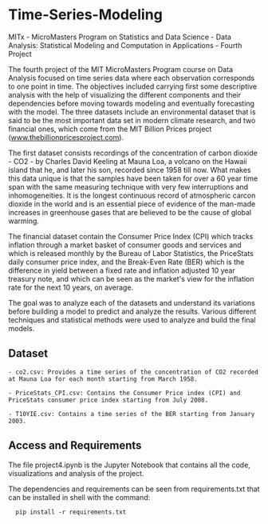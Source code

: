 # Time-Series-Modeling
MITx - MicroMasters Program on Statistics and Data Science - Data Analysis: Statistical Modeling and Computation in Applications - Fourth Project

The fourth project of the MIT MicroMasters Program course on Data Analysis focused on time series data where each observation corresponds to one point in time.  The objectives included carrying first some descriptive analysis with the help of visualizing the different components and their dependencies before moving towards modeling and eventually forecasting with the model. The three datasets include an environmental dataset that is said to be the most important data set in modern climate research, and two financial ones, which come from the MIT Billion Prices project (www.thebillionpricesproject.com).

The first dataset consists recordings of the concentration of carbon dioxide - CO2 - by Charles David Keeling at Mauna Loa, a volcano on the Hawaii island that he, and later his son, recorded since 1958 till now. What makes this data unique is that the samples have been taken for over a 60 year time span with the same measuring technique with very few interruptions and inhomogeneities. It is the longest continuous record of atmospheric carcon dioxide in the world and is an essential piece of evidence of the man-made increases in greenhouse gases that are believed to be the cause of global warming. 

The financial dataset contain the Consumer Price Index (CPI) which tracks inflation through a market basket of consumer goods and services and which is released monthly by the Bureau of Labor Statistics, the PriceStats daily consumer price index, and the Break-Even Rate (BER) which is the difference in yield between a fixed rate and inflation adjusted 10 year treasury note, and which can be seen as the market's view for the inflation rate for the next 10 years, on average.

The goal was to analyze each of the datasets and understand its variations before building a model to predict and analyze the results. Various different techniques and statistical methods were used to analyze and build the final models.

## Dataset

    - co2.csv: Provides a time series of the concentration of CO2 recorded at Mauna Loa for each month starting from March 1958.
    
    - PriceStats_CPI.csv: Contains the Consumer Price index (CPI) and PriceStats consumer price index starting from July 2008.
    
    - T10YIE.csv: Contains a time series of the BER starting from January 2003. 

## Access and Requirements

The file project4.ipynb is the Jupyter Notebook that contains all the code, visualizations and analysis of the project.

The dependencies and requirements can be seen from requirements.txt that can be installed in shell with the command:

      pip install -r requirements.txt
